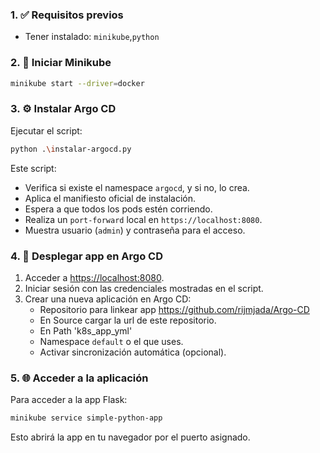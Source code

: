
### 1. ✅ Requisitos previos
- Tener instalado: `minikube`,`python`


### 2. 🚀 Iniciar Minikube

```bash
minikube start --driver=docker
```

### 3. ⚙️ Instalar Argo CD

Ejecutar el script:

```bash
python .\instalar-argocd.py
```

Este script:
- Verifica si existe el namespace `argocd`, y si no, lo crea.
- Aplica el manifiesto oficial de instalación.
- Espera a que todos los pods estén corriendo.
- Realiza un `port-forward` local en `https://localhost:8080`.
- Muestra usuario (`admin`) y contraseña para el acceso.


### 4. 📡 Desplegar app en Argo CD

1. Acceder a [https://localhost:8080](https://localhost:8080).
2. Iniciar sesión con las credenciales mostradas en el script.
3. Crear una nueva aplicación en Argo CD:
   - Repositorio para linkear app https://github.com/rijmjada/Argo-CD
   - En Source cargar la url de este repositorio.
   - En Path 'k8s_app_yml'
   - Namespace `default` o el que uses.
   - Activar sincronización automática (opcional).

### 5. 🌐 Acceder a la aplicación

Para acceder a la app Flask:

```bash
minikube service simple-python-app
```

Esto abrirá la app en tu navegador por el puerto asignado.

